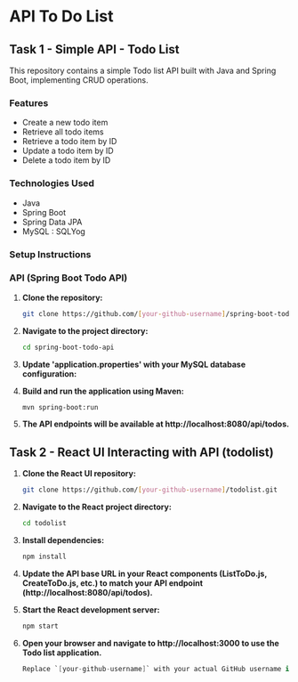 # API To Do List 
## Task 1 - Simple API - Todo List

This repository contains a simple Todo list API built with Java and Spring Boot, implementing CRUD operations.

### Features

- Create a new todo item
- Retrieve all todo items
- Retrieve a todo item by ID
- Update a todo item by ID
- Delete a todo item by ID

### Technologies Used

- Java
- Spring Boot
- Spring Data JPA
- MySQL : SQLYog

### Setup Instructions

### API (Spring Boot Todo API)

1. **Clone the repository:**
   ```bash
   git clone https://github.com/[your-github-username]/spring-boot-todo-api.git
   
2. **Navigate to the project directory:**
   ```bash
   cd spring-boot-todo-api

3. **Update 'application.properties' with your MySQL database configuration:**

4. **Build and run the application using Maven:**
   ```bash
   mvn spring-boot:run
   
5. **The API endpoints will be available at http://localhost:8080/api/todos.**

## Task 2 - React UI Interacting with API (todolist)
1. **Clone the React UI repository:**
   ```bash
   git clone https://github.com/[your-github-username]/todolist.git
   
2. **Navigate to the React project directory:**
   ```bash
   cd todolist
   
3. **Install dependencies:**
   ```bash
   npm install

4. **Update the API base URL in your React components (ListToDo.js, CreateToDo.js, etc.) to match your API endpoint (http://localhost:8080/api/todos).**

5. **Start the React development server:**
   ```bash
   npm start

6. **Open your browser and navigate to http://localhost:3000 to use the Todo list application.**

   ```csharp
   Replace `[your-github-username]` with your actual GitHub username in the clone URLs. Adjust the A
